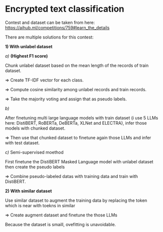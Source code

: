 # Encrypted text classification 

Contest and dataset can be taken from here: https://aihub.ml/competitions/759#learn_the_details

There are multiple solutions for this contest:

**1) With unlabel dataset**

*a)* **(Highest F1 score)**

Chunk unlabel dataset based on the mean length of the records of train dataset.

=> Create TF-IDF vector for each class.

=> Compute cosine similarity among unlabel records and train records.

=> Take the majority voting and assign that as pseudo labels.

*b)*

After finetuning multi large language models with train dataset (i use 5 LLMs here: DistiBERT, RoBERTa, DeBERTa, XLNet and ELECTRA), infer those models with chunked dataset.

=> Then use that chunked dataset to finetune again those LLMs and infer with test dataset.

*c)* Semi-supervised moethod

First finetune the DistiBERT Masked Language model with unlabel dataset then create the pseudo labels

=> Combine pseudo-labeled datas with training data and train with DistiBERT.

**2) With similar dataset**

Use similar dataset to augment the training data by replacing the token which is near with toekns in similar

=> Create augment dataset and finetune the those LLMs 

Because the dataset is smaill, ovefitting is unavoidable.

